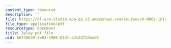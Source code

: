 ```yaml
---
content_type: resource
description: ''
file: https://ol-ocw-studio-app-qa.s3.amazonaws.com/courses/6-0002-introduction-to-computational-thinking-and-data-science-fall-2016/6d7386392e8349068141a7c2df2dead9_V_TulH374hw.pdf
file_type: application/pdf
resourcetype: Document
title: 3play pdf file
uid: 6d738639-2e83-4906-8141-a7c2df2dead9
---
```

